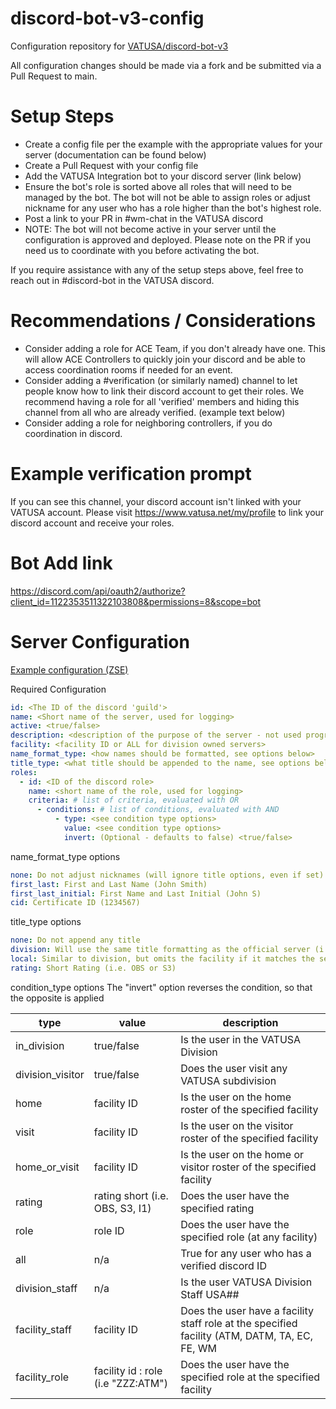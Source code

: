 # discord-bot-v3-config

Configuration repository for [VATUSA/discord-bot-v3](https://github.com/VATUSA/discord-bot-v3)

All configuration changes should be made via a fork and be submitted via a Pull Request to main.

# Setup Steps
- Create a config file per the example with the appropriate values for your server (documentation can be found below)
- Create a Pull Request with your config file
- Add the VATUSA Integration bot to your discord server (link below)
- Ensure the bot's role is sorted above all roles that will need to be managed by the bot. The bot will not be able to assign roles or adjust nickname for any user who has a role higher than the bot's highest role.
- Post a link to your PR in #wm-chat in the VATUSA discord
- NOTE: The bot will not become active in your server until the configuration is approved and deployed. Please note on the PR if you need us to coordinate with you before activating the bot.

If you require assistance with any of the setup steps above, feel free to reach out in #discord-bot in the VATUSA discord.

# Recommendations / Considerations
- Consider adding a role for ACE Team, if you don't already have one. This will allow ACE Controllers to quickly join your discord and be able to access coordination rooms if needed for an event.
- Consider adding a #verification (or similarly named) channel to let people know how to link their discord account to get their roles. We recommend having a role for all 'verified' members and hiding this channel from all who are already verified. (example text below)
- Consider adding a role for neighboring controllers, if you do coordination in discord.

# Example verification prompt
If you can see this channel, your discord account isn't linked with your VATUSA account. Please visit https://www.vatusa.net/my/profile to link your discord account and receive your roles.

# Bot Add link
https://discord.com/api/oauth2/authorize?client_id=1122353511322103808&permissions=8&scope=bot


# Server Configuration
[Example configuration (ZSE)](https://github.com/VATUSA/discord-bot-v3/blob/main/config/servers/zse.yaml)

Required Configuration
```yaml
id: <The ID of the discord 'guild'>
name: <Short name of the server, used for logging>
active: <true/false>
description: <description of the purpose of the server - not used programmatically>
facility: <facility ID or ALL for division owned servers>
name_format_type: <how names should be formatted, see options below>
title_type: <what title should be appended to the name, see options below>
roles: 
  - id: <ID of the discord role>
    name: <short name of the role, used for logging>
    criteria: # list of criteria, evaluated with OR
      - conditions: # list of conditions, evaluated with AND
          - type: <see condition type options>
            value: <see condition type options>
            invert: (Optional - defaults to false) <true/false>
```

name_format_type options
```yaml
none: Do not adjust nicknames (will ignore title options, even if set)
first_last: First and Last Name (John Smith)
first_last_initial: First Name and Last Initial (John S)
cid: Certificate ID (1234567)
```

title_type options
```yaml
none: Do not append any title
division: Will use the same title formatting as the official server (i.e. ZZZ EC or ZZZ S3)
local: Similar to division, but omits the facility if it matches the server's facility.
rating: Short Rating (i.e. OBS or S3)
```

condition_type options
The "invert" option reverses the condition, so that the opposite is applied

| type             | value                              | description                                                                                   |
|------------------|------------------------------------|-----------------------------------------------------------------------------------------------|
| in_division      | true/false                         | Is the user in the VATUSA Division                                                            |
| division_visitor | true/false                         | Does the user visit any VATUSA subdivision                                                    |
| home             | facility ID                        | Is the user on the home roster of the specified facility                                      |
| visit            | facility ID                        | Is the user on the visitor roster of the specified facility                                   |
| home_or_visit    | facility ID                        | Is the user on the home or visitor roster of the specified facility                           |
| rating           | rating short (i.e. OBS, S3, I1)    | Does the user have the specified rating                                                       | 
| role             | role ID                            | Does the user have the specified role (at any facility)                                       |
| all              | n/a                                | True for any user who has a verified discord ID                                               |
| division_staff   | n/a                                | Is the user VATUSA Division Staff USA##                                                       |
| facility_staff   | facility ID                        | Does the user have a facility staff role at the specified facility (ATM, DATM, TA, EC, FE, WM |
| facility_role    | facility id : role (i.e "ZZZ:ATM") | Does the user have the specified role at the specified facility                               |
